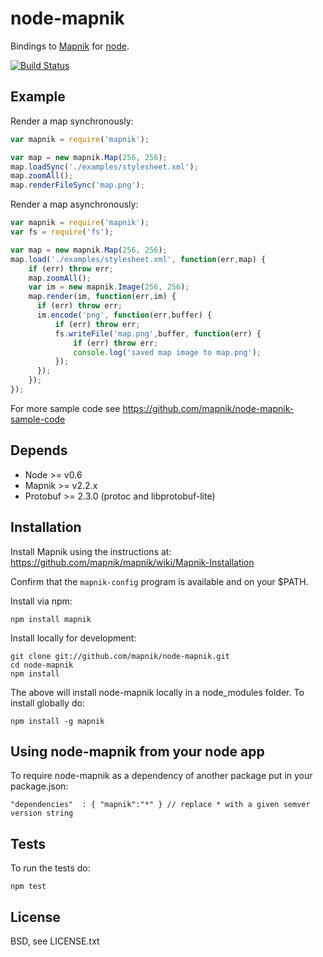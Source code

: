 # node-mapnik

Bindings to [Mapnik](http://mapnik.org) for [node](http://nodejs.org).

[![Build Status](https://secure.travis-ci.org/mapnik/node-mapnik.png)](https://travis-ci.org/mapnik/node-mapnik)


## Example

Render a map synchronously:

```js
var mapnik = require('mapnik');

var map = new mapnik.Map(256, 256);
map.loadSync('./examples/stylesheet.xml');
map.zoomAll();
map.renderFileSync('map.png');
```

Render a map asynchronously:

```js
var mapnik = require('mapnik');
var fs = require('fs');

var map = new mapnik.Map(256, 256);
map.load('./examples/stylesheet.xml', function(err,map) {
    if (err) throw err;
    map.zoomAll();
    var im = new mapnik.Image(256, 256);
    map.render(im, function(err,im) {
      if (err) throw err;
      im.encode('png', function(err,buffer) {
          if (err) throw err;
          fs.writeFile('map.png',buffer, function(err) {
              if (err) throw err;
              console.log('saved map image to map.png');
          });
      });
    });
});
```

For more sample code see https://github.com/mapnik/node-mapnik-sample-code


## Depends

* Node >= v0.6
* Mapnik >= v2.2.x
* Protobuf >= 2.3.0 (protoc and libprotobuf-lite)

## Installation

Install Mapnik using the instructions at: https://github.com/mapnik/mapnik/wiki/Mapnik-Installation

Confirm that the `mapnik-config` program is available and on your $PATH.

Install via npm:

    npm install mapnik

Install locally for development:

    git clone git://github.com/mapnik/node-mapnik.git
    cd node-mapnik
    npm install

The above will install node-mapnik locally in a node_modules folder. To install globally do:

    npm install -g mapnik

## Using node-mapnik from your node app

To require node-mapnik as a dependency of another package put in your package.json:

    "dependencies"  : { "mapnik":"*" } // replace * with a given semver version string

## Tests

To run the tests do:
  
    npm test

## License

  BSD, see LICENSE.txt
